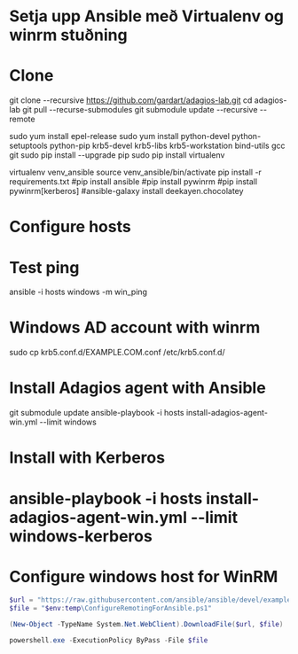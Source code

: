 # Setja upp Ansible með Virtualenv og winrm stuðning
# Clone
git clone --recursive https://github.com/gardart/adagios-lab.git
cd adagios-lab
git pull --recurse-submodules
git submodule update --recursive --remote


sudo yum install epel-release
sudo yum install python-devel python-setuptools python-pip krb5-devel krb5-libs krb5-workstation bind-utils gcc git
sudo pip install --upgrade pip
sudo pip install virtualenv

virtualenv venv_ansible
source venv_ansible/bin/activate
pip install -r requirements.txt
#pip install ansible
#pip install pywinrm
#pip install pywinrm[kerberos]
#ansible-galaxy install deekayen.chocolatey

# Configure hosts 
# Test ping
ansible -i hosts windows -m win_ping

# Windows AD account with winrm
sudo cp krb5.conf.d/EXAMPLE.COM.conf /etc/krb5.conf.d/

# Install Adagios agent with Ansible
git submodule update
ansible-playbook -i hosts install-adagios-agent-win.yml --limit windows

# Install with Kerberos
# ansible-playbook -i hosts install-adagios-agent-win.yml --limit windows-kerberos

# Configure windows host for WinRM
```powershell
$url = "https://raw.githubusercontent.com/ansible/ansible/devel/examples/scripts/ConfigureRemotingForAnsible.ps1"
$file = "$env:temp\ConfigureRemotingForAnsible.ps1"

(New-Object -TypeName System.Net.WebClient).DownloadFile($url, $file)

powershell.exe -ExecutionPolicy ByPass -File $file
```
